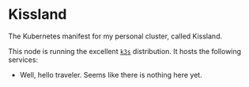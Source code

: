 # Kissland
The Kubernetes manifest for my personal cluster, called Kissland.

This node is running the excellent [`k3s`](https://k3s.io/) distribution. It hosts the following services:
- Well, hello traveler. Seems like there is nothing here yet. 
